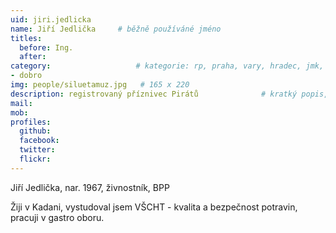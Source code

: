 ```yaml
---
uid: jiri.jedlicka
name: Jiří Jedlička  	# běžně používáné jméno
titles:
  before: Ing.
  after:
category:                 	# kategorie: rp, praha, vary, hradec, jmk, senat
- dobro
img: people/siluetamuz.jpg   # 165 x 220
description: registrovaný příznivec Pirátů          	# kratký popis, max 160 znaků
mail: 
mob:	
profiles:
  github:
  facebook: 
  twitter: 
  flickr:
---
```


Jiří Jedlička, nar. 1967, živnostník, BPP 

Žiji v Kadani, vystudoval jsem VŠCHT - kvalita a bezpečnost potravin, pracuji v gastro oboru. 
